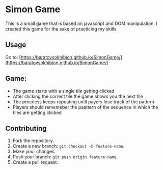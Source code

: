 # Simon Game
This is a small game that is based on javascript and DOM manipulation. I created this game for the sake of practicing my skills.

## Usage
Go to: [https://baratovsokhibjon.github.io/SimonGame/](https://baratovsokhibjon.github.io/SimonGame/)

## Game:
- The game starts with a single tile getting clicked
- After clicking the correct tile the game shows you the next tile
- The proccess keeps repeating until payers lose track of the pattern
- Players should rememeber the paattern of the sequence in which the tiles are getting clicked


## Contributing
1. Fork the repository.
2. Create a new branch: `git checkout -b feature-name`.
3. Make your changes.
4. Push your branch: `git push origin feature-name`.
5. Create a pull request.
